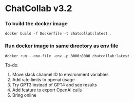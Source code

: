 # ChatCollab v3.2

### To build the docker image
~~~
docker build -f Dockerfile -t chatcollab:latest .
~~~

### Run docker image in same directory as env file
~~~
docker run --env-file .env -p 8000:8000 chatcollab:latest
~~~


To-do:
1. Move slack channel ID to environment variables
2. Add rate limits to openai usage
3. Try GPT3 instead of GPT4 and see results
4. Add feature to export OpenAI calls
5. Bring online 